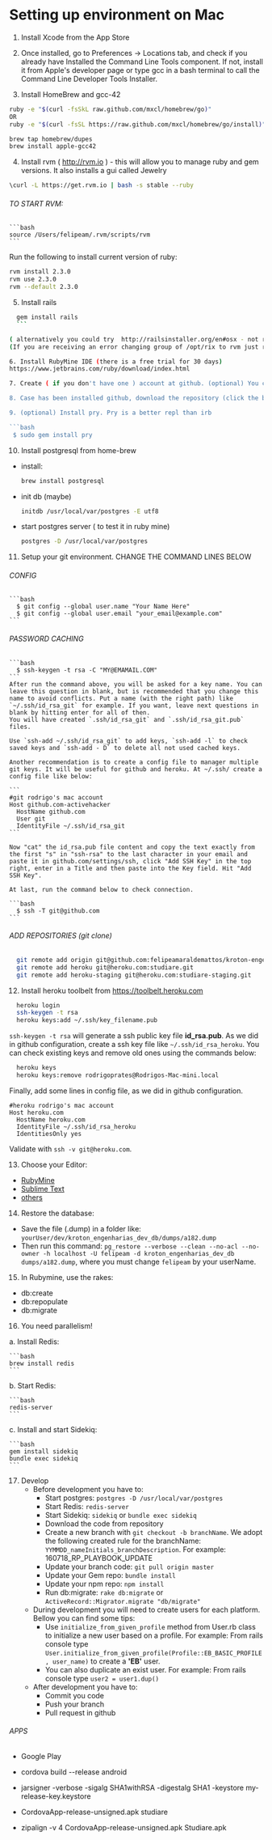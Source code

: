 # Setting up environment on Mac

1. Install Xcode from the App Store

2. Once installed, go to Preferences -> Locations tab, and check if you already have Installed the Command Line Tools component. If not, install it from Apple's developer page or type gcc in a bash terminal to call the Command Line Developer Tools Installer.

3. Install HomeBrew and gcc-42

  ```bash
  ruby -e "$(curl -fsSkL raw.github.com/mxcl/homebrew/go)"
  OR
  ruby -e "$(curl -fsSL https://raw.github.com/mxcl/homebrew/go/install)"
  ```

  ```bash
  brew tap homebrew/dupes
  brew install apple-gcc42
  ```

4. Install rvm ( http://rvm.io ) - this will allow you to manage ruby and gem versions. It also installs a gui called Jewelry

  ```bash
  \curl -L https://get.rvm.io | bash -s stable --ruby
  ```

  ###### TO START RVM:

    ```bash
    source /Users/felipeam/.rvm/scripts/rvm
    ```

  Run the following to install current version of ruby:

  ```bash
  rvm install 2.3.0
  rvm use 2.3.0
  rvm --default 2.3.0
  ```

5. Install rails

  ```bash
    gem install rails
    ```

( alternatively you could try  http://railsinstaller.org/en#osx - not recommended)
(If you are receiving an error changing group of /opt/rix to rvm just restart the pc.

6. Install RubyMine IDE (there is a free trial for 30 days)
 https://www.jetbrains.com/ruby/download/index.html

7. Create ( if you don't have one ) account at github. (optional) You can also install the github app (https://mac.github.com)

8. Case has been installed github, download the repository (click the button Clone in Desktop) - this will open the github app for mac. You should now be able to see the repository in your github app.

9. (optional) Install pry. Pry is a better repl than irb

  ```bash
   $ sudo gem install pry   
  ```

10. Install postgresql from home-brew

  * install:

    ```bash
    brew install postgresql
    ```

  * init db (maybe)

    ```bash
    initdb /usr/local/var/postgres -E utf8
    ```

  * start postgres server ( to test it in ruby mine)

    ```bash
    postgres -D /usr/local/var/postgres
    ```

11. Setup your git environment. CHANGE THE COMMAND LINES BELOW

  ###### CONFIG

    ```bash
      $ git config --global user.name "Your Name Here"
      $ git config --global user.email "your_email@example.com"
    ```

  ###### PASSWORD CACHING

    ```bash
      $ ssh-keygen -t rsa -C "MY@EMAMAIL.COM"
    ```
    After run the command above, you will be asked for a key name. You can leave this question in blank, but is recommended that you change this name to avoid conflicts. Put a name (with the right path) like `~/.ssh/id_rsa_git` for example. If you want, leave next questions in blank by hitting enter for all of then.
    You will have created `.ssh/id_rsa_git` and `.ssh/id_rsa_git.pub` files.

    Use `ssh-add ~/.ssh/id_rsa_git` to add keys, `ssh-add -l` to check saved keys and `ssh-add - D` to delete all not used cached keys.

    Another recommendation is to create a config file to manager multiple git keys. It will be useful for github and heroku. At ~/.ssh/ create a config file like below:

    ```
    #git rodrigo's mac account
    Host github.com-activehacker
      HostName github.com
      User git
      IdentityFile ~/.ssh/id_rsa_git
    ```

    Now "cat" the id_rsa.pub file content and copy the text exactly from the first "s" in "ssh-rsa" to the last character in your email and paste it in github.com/settings/ssh, click "Add SSH Key" in the top right, enter in a Title and then paste into the Key field. Hit "Add SSH Key".

    At last, run the command below to check connection.

    ```bash
      $ ssh -T git@github.com
    ```

  ###### ADD REPOSITORIES (git clone)

  ```bash
    git remote add origin git@github.com:felipeamaraldemattos/kroton-engenharias.git
    git remote add heroku git@heroku.com:studiare.git
    git remote add heroku-staging git@heroku.com:studiare-staging.git
  ```

12. Install heroku toolbelt from https://toolbelt.heroku.com

  ```bash
    heroku login
    ssh-keygen -t rsa
    heroku keys:add ~/.ssh/key_filename.pub
  ```
  `ssh-keygen -t rsa` will generate a ssh public key file **id_rsa.pub**. As we did in github configuration, create a ssh key file like `~/.ssh/id_rsa_heroku`.
  You can check existing keys and remove old ones using the commands below:

  ```bash
    heroku keys
    heroku keys:remove rodrigoprates@Rodrigos-Mac-mini.local
  ```

  Finally, add some lines in config file, as we did in github configuration.

  ```
  #heroku rodrigo's mac account
  Host heroku.com
    HostName heroku.com
    IdentityFile ~/.ssh/id_rsa_heroku
    IdentitiesOnly yes
  ```

  Validate with `ssh -v git@heroku.com`.

13. Choose your Editor:
  * [RubyMine](https://www.jetbrains.com/ruby/)
  * [Sublime Text](https://www.sublimetext.com/3)
  * [others](http://stackoverflow.com/questions/826164/a-definitive-list-of-ides-for-ruby-on-rails)  

14. Restore the database:
  * Save the file (.dump) in a folder like: `yourUser/dev/kroton_engenharias_dev_db/dumps/a182.dump`
  * Then run this command: `pg_restore --verbose --clean --no-acl --no-owner -h localhost -U felipeam -d kroton_engenharias_dev_db dumps/a182.dump`, where you must change `felipeam` by your userName.

15. In Rubymine, use the rakes:
  * db:create
  * db:repopulate
  * db:migrate

16. You need parallelism!

  a. Install Redis:

    ```bash
    brew install redis
    ```

  b. Start Redis:

    ```bash
    redis-server
    ```

  c. Install and start Sidekiq:

    ```bash
    gem install sidekiq
    bundle exec sidekiq
    ```

17. Develop
    * Before development you have to:
      * Start postgres: `postgres -D /usr/local/var/postgres`
      * Start Redis: `redis-server`
      * Start Sidekiq: `sidekiq` or `bundle exec sidekiq`
      * Download the code from repository
      * Create a new branch with `git checkout -b branchName`. We adopt the following created rule for the branchName: `YYMMDD_nameInitials_branchDescription`. For example: 160718_RP_PLAYBOOK_UPDATE 
      * Update your branch code: `git pull origin master`
      * Update your Gem repo: `bundle install`
      * Update your npm repo: `npm install`
      * Run db:migrate: `rake db:migrate` or `ActiveRecord::Migrator.migrate "db/migrate"`
    * During development you will need to create users for each platform. Bellow you can find some tips:
      * Use `initialize_from_given_profile` method from User.rb class to initialize a new user based on a profile. For example: From rails console type `User.initialize_from_given_profile(Profile::EB_BASIC_PROFILE, user_name)` to create a **'EB'** user.
      * You can also duplicate an exist user. For example: From rails console type `user2 = user1.dup()`
    * After development you have to:
      * Commit you code
      * Push your branch
      * Pull request in github

###### APPS

  * Google Play

  * cordova build --release android

  * jarsigner -verbose -sigalg SHA1withRSA -digestalg SHA1 -keystore my-release-key.keystore

  * CordovaApp-release-unsigned.apk studiare

  * zipalign -v 4 CordovaApp-release-unsigned.apk Studiare.apk

